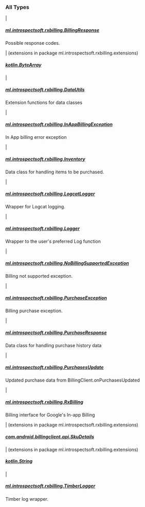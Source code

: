 

### All Types

|

##### [ml.introspectsoft.rxbilling.BillingResponse](../ml.introspectsoft.rxbilling/-billing-response/index.md)

Possible response codes.


| (extensions in package ml.introspectsoft.rxbilling.extensions)

##### [kotlin.ByteArray](../ml.introspectsoft.rxbilling.extensions/kotlin.-byte-array/index.md)


|

##### [ml.introspectsoft.rxbilling.DataUtils](../ml.introspectsoft.rxbilling/-data-utils/index.md)

Extension functions for data classes


|

##### [ml.introspectsoft.rxbilling.InAppBillingException](../ml.introspectsoft.rxbilling/-in-app-billing-exception/index.md)

In App billing error exception


|

##### [ml.introspectsoft.rxbilling.Inventory](../ml.introspectsoft.rxbilling/-inventory/index.md)

Data class for handling items to be purchased.


|

##### [ml.introspectsoft.rxbilling.LogcatLogger](../ml.introspectsoft.rxbilling/-logcat-logger/index.md)

Wrapper for Logcat logging.


|

##### [ml.introspectsoft.rxbilling.Logger](../ml.introspectsoft.rxbilling/-logger/index.md)

Wrapper to the user's preferred Log function


|

##### [ml.introspectsoft.rxbilling.NoBillingSupportedException](../ml.introspectsoft.rxbilling/-no-billing-supported-exception/index.md)

Billing not supported exception.


|

##### [ml.introspectsoft.rxbilling.PurchaseException](../ml.introspectsoft.rxbilling/-purchase-exception/index.md)

Billing purchase exception.


|

##### [ml.introspectsoft.rxbilling.PurchaseResponse](../ml.introspectsoft.rxbilling/-purchase-response/index.md)

Data class for handling purchase history data


|

##### [ml.introspectsoft.rxbilling.PurchasesUpdate](../ml.introspectsoft.rxbilling/-purchases-update/index.md)

Updated purchase data from BillingClient.onPurchasesUpdated


|

##### [ml.introspectsoft.rxbilling.RxBilling](../ml.introspectsoft.rxbilling/-rx-billing/index.md)

Billing interface for Google's In-app Billing


| (extensions in package ml.introspectsoft.rxbilling.extensions)

##### [com.android.billingclient.api.SkuDetails](../ml.introspectsoft.rxbilling.extensions/com.android.billingclient.api.-sku-details/index.md)


| (extensions in package ml.introspectsoft.rxbilling.extensions)

##### [kotlin.String](../ml.introspectsoft.rxbilling.extensions/kotlin.-string/index.md)


|

##### [ml.introspectsoft.rxbilling.TimberLogger](../ml.introspectsoft.rxbilling/-timber-logger/index.md)

Timber log wrapper.



